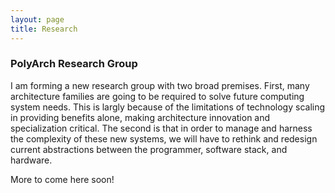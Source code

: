 ```yaml
---
layout: page
title: Research
---
```


### PolyArch Research Group

I am forming a new research group with two broad premises.  First, many architecture
families are going to be required to solve future computing system needs.  This is
largly because of the limitations of technology scaling in providing benefits alone, 
making architecture innovation and specialization critical.  The second is that in
order to manage and harness the complexity of these new systems, we will have to
rethink and redesign current abstractions between the programmer, software stack,
and hardware.

More to come here soon!


